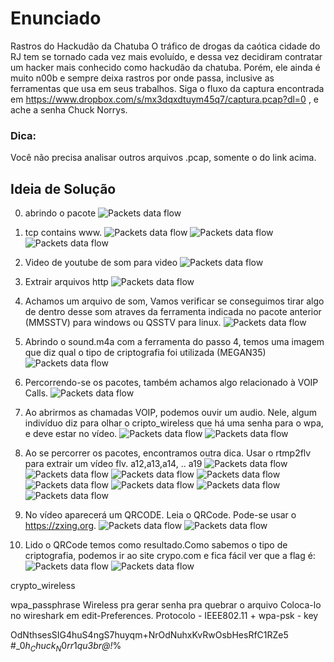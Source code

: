 # Enunciado
Rastros do Hackudão da Chatuba
O tráfico de drogas da caótica cidade do RJ tem se tornado cada vez mais evoluído, e dessa vez decidiram contratar um hacker mais conhecido como hackudão da chatuba. Porém, ele ainda é muito n00b e sempre deixa rastros por onde passa, inclusive as ferramentas que usa em seus trabalhos. Siga o fluxo da captura encontrada em https://www.dropbox.com/s/mx3dqxdtuym45q7/captura.pcap?dl=0 , e ache a senha Chuck Norrys.

### Dica: 
Você não precisa analisar outros arquivos .pcap, somente o do link acima.

## Ideia de Solução
0. abrindo o pacote
![Packets data flow](https://github.com/brunoavelino/writeup-imectf0x7e1/blob/master/forensics/rastros_do_hackudao_da_chatuba/a1.png)

1. tcp contains www.
![Packets data flow](https://github.com/brunoavelino/writeup-imectf0x7e1/blob/master/forensics/rastros_do_hackudao_da_chatuba/a2.png)
![Packets data flow](https://github.com/brunoavelino/writeup-imectf0x7e1/blob/master/forensics/rastros_do_hackudao_da_chatuba/a3.png)
![Packets data flow](https://github.com/brunoavelino/writeup-imectf0x7e1/blob/master/forensics/rastros_do_hackudao_da_chatuba/a4.png)

2. Video de youtube de som para video
![Packets data flow](https://github.com/brunoavelino/writeup-imectf0x7e1/blob/master/forensics/rastros_do_hackudao_da_chatuba/a5.png)

3. Extrair arquivos http
![Packets data flow](https://github.com/brunoavelino/writeup-imectf0x7e1/blob/master/forensics/rastros_do_hackudao_da_chatuba/a6.png)

4. Achamos um arquivo de som, Vamos verificar se conseguimos tirar algo de dentro desse som atraves da ferramenta indicada no pacote anterior (MMSSTV) para windows ou QSSTV para linux.
![Packets data flow](https://github.com/brunoavelino/writeup-imectf0x7e1/blob/master/forensics/rastros_do_hackudao_da_chatuba/a7.png)

5. Abrindo o sound.m4a com a ferramenta do passo 4, temos uma imagem que diz qual o tipo de criptografia foi utilizada (MEGAN35)
![Packets data flow](https://github.com/brunoavelino/writeup-imectf0x7e1/blob/master/forensics/rastros_do_hackudao_da_chatuba/a8.png)

6. Percorrendo-se os pacotes, também achamos algo relacionado à VOIP Calls.
![Packets data flow](https://github.com/brunoavelino/writeup-imectf0x7e1/blob/master/forensics/rastros_do_hackudao_da_chatuba/a9.png)

7. Ao abrirmos as chamadas VOIP, podemos ouvir um audio. Nele, algum indivíduo diz para olhar o cripto_wireless que há uma senha para o wpa, e deve estar no vídeo.
![Packets data flow](https://github.com/brunoavelino/writeup-imectf0x7e1/blob/master/forensics/rastros_do_hackudao_da_chatuba/a10.png)
![Packets data flow](https://github.com/brunoavelino/writeup-imectf0x7e1/blob/master/forensics/rastros_do_hackudao_da_chatuba/a11.png)

8. Ao se percorrer os pacotes, encontramos outra dica. Usar o rtmp2flv para extrair um vídeo flv.
a12,a13,a14, .. a19
![Packets data flow](https://github.com/brunoavelino/writeup-imectf0x7e1/blob/master/forensics/rastros_do_hackudao_da_chatuba/a12.png)
![Packets data flow](https://github.com/brunoavelino/writeup-imectf0x7e1/blob/master/forensics/rastros_do_hackudao_da_chatuba/a13.png)
![Packets data flow](https://github.com/brunoavelino/writeup-imectf0x7e1/blob/master/forensics/rastros_do_hackudao_da_chatuba/a14.png)
![Packets data flow](https://github.com/brunoavelino/writeup-imectf0x7e1/blob/master/forensics/rastros_do_hackudao_da_chatuba/a15.png)
![Packets data flow](https://github.com/brunoavelino/writeup-imectf0x7e1/blob/master/forensics/rastros_do_hackudao_da_chatuba/a16.png)
![Packets data flow](https://github.com/brunoavelino/writeup-imectf0x7e1/blob/master/forensics/rastros_do_hackudao_da_chatuba/a17.png)
![Packets data flow](https://github.com/brunoavelino/writeup-imectf0x7e1/blob/master/forensics/rastros_do_hackudao_da_chatuba/a18.png)
![Packets data flow](https://github.com/brunoavelino/writeup-imectf0x7e1/blob/master/forensics/rastros_do_hackudao_da_chatuba/a19.png)

9. No vídeo aparecerá um QRCODE. Leia o QRCode. Pode-se usar o https://zxing.org.
![Packets data flow](https://github.com/brunoavelino/writeup-imectf0x7e1/blob/master/forensics/rastros_do_hackudao_da_chatuba/a20.png)
![Packets data flow](https://github.com/brunoavelino/writeup-imectf0x7e1/blob/master/forensics/rastros_do_hackudao_da_chatuba/a21.png)

10. Lido o QRCode temos como resultado.Como sabemos o tipo de criptografia, podemos ir ao site crypo.com e fica fácil ver que a flag é: 
![Packets data flow](https://github.com/brunoavelino/writeup-imectf0x7e1/blob/master/forensics/rastros_do_hackudao_da_chatuba/a22.png)
![Packets data flow](https://github.com/brunoavelino/writeup-imectf0x7e1/blob/master/forensics/rastros_do_hackudao_da_chatuba/a23.png)

 
crypto_wireless 

wpa_passphrase Wireless 
pra gerar senha pra quebrar o arquivo
Coloca-lo no wireshark em edit-Preferences. Protocolo - IEEE802.11 + wpa-psk - key

OdNthsesSIG4huS4ngS7huyqm+NrOdNuhxKvRwOsbHesRfC1RZe5
#_$0h_Chuck_N0rr1$_qu3br@!_%









